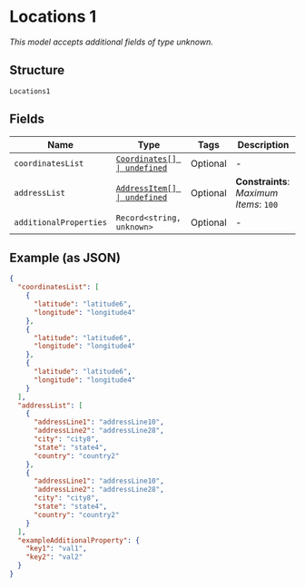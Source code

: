 
# Locations 1

*This model accepts additional fields of type unknown.*

## Structure

`Locations1`

## Fields

| Name | Type | Tags | Description |
|  --- | --- | --- | --- |
| `coordinatesList` | [`Coordinates[] \| undefined`](../../doc/models/coordinates.md) | Optional | - |
| `addressList` | [`AddressItem[] \| undefined`](../../doc/models/address-item.md) | Optional | **Constraints**: *Maximum Items*: `100` |
| `additionalProperties` | `Record<string, unknown>` | Optional | - |

## Example (as JSON)

```json
{
  "coordinatesList": [
    {
      "latitude": "latitude6",
      "longitude": "longitude4"
    },
    {
      "latitude": "latitude6",
      "longitude": "longitude4"
    },
    {
      "latitude": "latitude6",
      "longitude": "longitude4"
    }
  ],
  "addressList": [
    {
      "addressLine1": "addressLine10",
      "addressLine2": "addressLine28",
      "city": "city8",
      "state": "state4",
      "country": "country2"
    },
    {
      "addressLine1": "addressLine10",
      "addressLine2": "addressLine28",
      "city": "city8",
      "state": "state4",
      "country": "country2"
    }
  ],
  "exampleAdditionalProperty": {
    "key1": "val1",
    "key2": "val2"
  }
}
```

